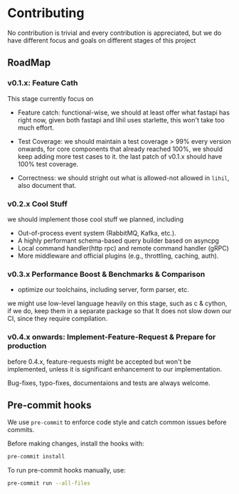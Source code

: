 # Contributing

No contribution is trivial and every contribution is appreciated, but we do have different focus and goals on different stages of this project

## RoadMap

### v0.1.x: Feature Cath

This stage currently focus on

- Feature catch: functional-wise, we should at least offer what fastapi has right now, given both fastapi and lihil uses starlette, this won't take too much effort.

- Test Coverage: we should maintain a test coverage > 99% every version onwards, for core components that already reached 100%, we should keep adding more test cases to it. the last patch of v0.1.x should have 100% test coverage.

- Correctness: we should stright out what is allowed-not allowed in `lihil`, also document that.

### v0.2.x Cool Stuff

we should implement those cool stuff we planned, including

- Out-of-process event system (RabbitMQ, Kafka, etc.).
- A highly performant schema-based query builder based on asyncpg
- Local command handler(http rpc) and remote command handler (gRPC)
- More middleware and official plugins (e.g., throttling, caching, auth).

### v0.3.x Performance Boost & Benchmarks & Comparison

- optimize our toolchains, including server, form parser, etc.

we might use low-level language heavily on this stage, such as c & cython,
if we do, keep them in a separate package so that It does not slow down our CI, since they require compilation.


### v0.4.x onwards: Implement-Feature-Request & Prepare for production

before 0.4.x, feature-requests might be accepted but won't be implemented, unless it is significant enhancement to our implementation.

Bug-fixes, typo-fixes, documentaions and tests are always welcome.



## Pre-commit hooks

We use `pre-commit` to enforce code style and catch common issues before commits.

Before making changes, install the hooks with:
```bash
pre-commit install
```

To run pre-commit hooks manually, use:

```bash
pre-commit run --all-files
```
